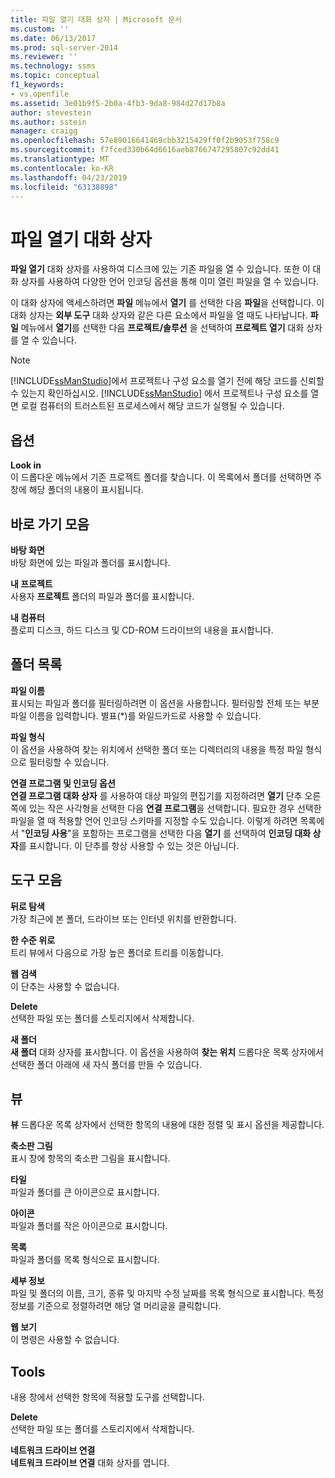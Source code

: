 ```yaml
---
title: 파일 열기 대화 상자 | Microsoft 문서
ms.custom: ''
ms.date: 06/13/2017
ms.prod: sql-server-2014
ms.reviewer: ''
ms.technology: ssms
ms.topic: conceptual
f1_keywords:
- vs.openfile
ms.assetid: 3e01b9f5-2b0a-4fb3-9da8-984d27d17b8a
author: stevestein
ms.author: sstein
manager: craigg
ms.openlocfilehash: 57e89016641469cbb3215429ff0f2b9053f758c9
ms.sourcegitcommit: f7fced330b64d6616aeb8766747295807c92dd41
ms.translationtype: MT
ms.contentlocale: ko-KR
ms.lasthandoff: 04/23/2019
ms.locfileid: "63138898"
---
```

# <a name="open-file-dialog-box"></a>파일 열기 대화 상자
  **파일 열기** 대화 상자를 사용하여 디스크에 있는 기존 파일을 열 수 있습니다. 또한 이 대화 상자를 사용하여 다양한 언어 인코딩 옵션을 통해 이미 열린 파일을 열 수 있습니다.  
  
 이 대화 상자에 액세스하려면 **파일** 메뉴에서 **열기** 를 선택한 다음 **파일**을 선택합니다. 이 대화 상자는 **외부 도구** 대화 상자와 같은 다른 요소에서 파일을 열 때도 나타납니다. **파일** 메뉴에서 **열기**를 선택한 다음 **프로젝트/솔루션** 을 선택하여 **프로젝트 열기** 대화 상자를 열 수 있습니다.  
  
> [!NOTE]  
>  [!INCLUDE[ssManStudio](../../includes/ssmanstudio-md.md)]에서 프로젝트나 구성 요소를 열기 전에 해당 코드를 신뢰할 수 있는지 확인하십시오. [!INCLUDE[ssManStudio](../../includes/ssmanstudio-md.md)] 에서 프로젝트나 구성 요소를 열면 로컬 컴퓨터의 트러스트된 프로세스에서 해당 코드가 실행될 수 있습니다.  
  
## <a name="option"></a>옵션  
 **Look in**  
 이 드롭다운 메뉴에서 기존 프로젝트 폴더를 찾습니다. 이 목록에서 폴더를 선택하면 주 창에 해당 폴더의 내용이 표시됩니다.  
  
## <a name="my-places-bar"></a>바로 가기 모음  
 **바탕 화면**  
 바탕 화면에 있는 파일과 폴더를 표시합니다.  
  
 **내 프로젝트**  
 사용자 **프로젝트** 폴더의 파일과 폴더를 표시합니다.  
  
 **내 컴퓨터**  
 플로피 디스크, 하드 디스크 및 CD-ROM 드라이브의 내용을 표시합니다.  
  
## <a name="folder-list"></a>폴더 목록  
 **파일 이름**  
 표시되는 파일과 폴더를 필터링하려면 이 옵션을 사용합니다. 필터링할 전체 또는 부분 파일 이름을 입력합니다. 별표(*)를 와일드카드로 사용할 수 있습니다.  
  
 **파일 형식**  
 이 옵션을 사용하여 찾는 위치에서 선택한 폴더 또는 디렉터리의 내용을 특정 파일 형식으로 필터링할 수 있습니다.  
  
 **연결 프로그램 및 인코딩 옵션**  
 **연결 프로그램 대화 상자** 를 사용하여 대상 파일의 편집기를 지정하려면 **열기** 단추 오른쪽에 있는 작은 사각형을 선택한 다음 **연결 프로그램**을 선택합니다. 필요한 경우 선택한 파일을 열 때 적용할 언어 인코딩 스키마를 지정할 수도 있습니다. 이렇게 하려면 목록에서 "**인코딩 사용**"을 포함하는 프로그램을 선택한 다음 **열기** 를 선택하여 **인코딩 대화 상자**를 표시합니다. 이 단추를 항상 사용할 수 있는 것은 아닙니다.  
  
## <a name="toolbar"></a>도구 모음  
 **뒤로 탐색**  
 가장 최근에 본 폴더, 드라이브 또는 인터넷 위치를 반환합니다.  
  
 **한 수준 위로**  
 트리 뷰에서 다음으로 가장 높은 폴더로 트리를 이동합니다.  
  
 **웹 검색**  
 이 단추는 사용할 수 없습니다.  
  
 **Delete**  
 선택한 파일 또는 폴더를 스토리지에서 삭제합니다.  
  
 **새 폴더**  
 **새 폴더** 대화 상자를 표시합니다. 이 옵션을 사용하여 **찾는 위치** 드롭다운 목록 상자에서 선택한 폴더 아래에 새 자식 폴더를 만들 수 있습니다.  
  
## <a name="views"></a>뷰  
 **뷰** 드롭다운 목록 상자에서 선택한 항목의 내용에 대한 정렬 및 표시 옵션을 제공합니다.  
  
 **축소판 그림**  
 표시 창에 항목의 축소판 그림을 표시합니다.  
  
 **타일**  
 파일과 폴더를 큰 아이콘으로 표시합니다.  
  
 **아이콘**  
 파일과 폴더를 작은 아이콘으로 표시합니다.  
  
 **목록**  
 파일과 폴더를 목록 형식으로 표시합니다.  
  
 **세부 정보**  
 파일 및 폴더의 이름, 크기, 종류 및 마지막 수정 날짜를 목록 형식으로 표시합니다. 특정 정보를 기준으로 정렬하려면 해당 열 머리글을 클릭합니다.  
  
 **웹 보기**  
 이 명령은 사용할 수 없습니다.  
  
## <a name="tools"></a>Tools  
 내용 창에서 선택한 항목에 적용할 도구를 선택합니다.  
  
 **Delete**  
 선택한 파일 또는 폴더를 스토리지에서 삭제합니다.  
  
 **네트워크 드라이브 연결**  
 **네트워크 드라이브 연결** 대화 상자를 엽니다.  
